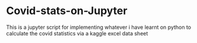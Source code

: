 # Covid-stats-on-Jupyter
This is a jupyter script for implementing whatever i have learnt on python  to calculate the covid statistics via a kaggle excel data sheet
